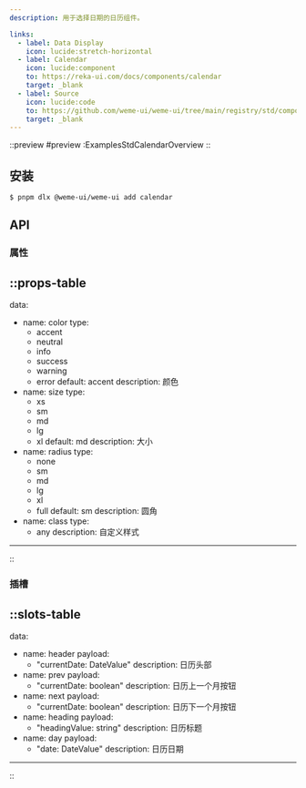 ```yaml
---
description: 用于选择日期的日历组件。

links:
  - label: Data Display
    icon: lucide:stretch-horizontal
  - label: Calendar
    icon: lucide:component
    to: https://reka-ui.com/docs/components/calendar
    target: _blank
  - label: Source
    icon: lucide:code
    to: https://github.com/weme-ui/weme-ui/tree/main/registry/std/components/calendar
    target: _blank
---
```


::preview
#preview
:ExamplesStdCalendarOverview
::

## 安装

```shell [Terminal]
$ pnpm dlx @weme-ui/weme-ui add calendar
```

## API

### 属性

::props-table
---
data:
  - name: color
    type:
      - accent
      - neutral
      - info
      - success
      - warning
      - error
    default: accent
    description: 颜色
  - name: size
    type:
      - xs
      - sm
      - md
      - lg
      - xl
    default: md
    description: 大小
  - name: radius
    type:
      - none
      - sm
      - md
      - lg
      - xl
      - full
    default: sm
    description: 圆角
  - name: class
    type:
      - any
    description: 自定义样式
---
::

### 插槽

::slots-table
---
data:
  - name: header
    payload:
      - "currentDate: DateValue"
    description: 日历头部
  - name: prev
    payload:
      - "currentDate: boolean"
    description: 日历上一个月按钮
  - name: next
    payload:
      - "currentDate: boolean"
    description: 日历下一个月按钮
  - name: heading
    payload:
      - "headingValue: string"
    description: 日历标题
  - name: day
    payload:
      - "date: DateValue"
    description: 日历日期
---
::
